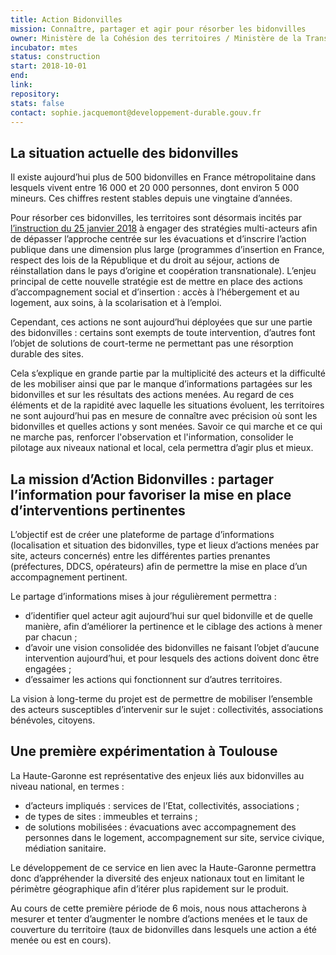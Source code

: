 ```yaml
---
title: Action Bidonvilles
mission: Connaître, partager et agir pour résorber les bidonvilles
owner: Ministère de la Cohésion des territoires / Ministère de la Transition écologique et solidaire
incubator: mtes
status: construction
start: 2018-10-01
end: 
link: 
repository: 
stats: false
contact: sophie.jacquemont@developpement-durable.gouv.fr
---
```


## La situation actuelle des bidonvilles

Il existe aujourd’hui plus de 500 bidonvilles en France métropolitaine dans lesquels vivent entre 16 000 et 20 000 personnes, dont environ 5 000 mineurs. Ces chiffres restent stables depuis une vingtaine d’années.

Pour résorber ces bidonvilles, les territoires sont désormais incités par [l’instruction du 25 janvier 2018](https://www.gouvernement.fr/sites/default/files/contenu/piece-jointe/2018/06/circulaire_du_25_janvier_2018.pdf) à engager des stratégies multi-acteurs afin de dépasser l’approche centrée sur les évacuations et d’inscrire l’action publique dans une dimension plus large (programmes d’insertion en France, respect des lois de la République et du droit au séjour, actions de réinstallation dans le pays d’origine et coopération transnationale). L’enjeu principal de cette nouvelle stratégie est de mettre en place des actions d’accompagnement social et d’insertion : accès à l’hébergement et au logement, aux soins, à la scolarisation et à l’emploi.

Cependant, ces actions ne sont aujourd’hui déployées que sur une partie des bidonvilles : certains sont exempts de toute intervention, d’autres font l’objet de solutions de court-terme ne permettant pas une résorption durable des sites.

Cela s’explique en grande partie par la multiplicité des acteurs et la difficulté de les mobiliser ainsi que par le manque d’informations partagées sur les bidonvilles et sur les résultats des actions menées. Au regard de ces éléments et de la rapidité avec laquelle les situations évoluent, les territoires ne sont aujourd’hui pas en mesure de connaître avec précision où sont les bidonvilles et quelles actions y sont menées. Savoir ce qui marche et ce qui ne marche pas, renforcer l'observation et l'information, consolider le pilotage aux niveaux national et local, cela permettra d’agir plus et mieux.

## La mission d’Action Bidonvilles : partager l’information pour favoriser la mise en place d’interventions pertinentes

L’objectif est de créer une plateforme de partage d’informations (localisation et situation des bidonvilles, type et lieux d’actions menées par site, acteurs concernés) entre les différentes parties prenantes (préfectures, DDCS, opérateurs) afin de permettre la mise en place d’un accompagnement pertinent.

Le partage d’informations mises à jour régulièrement permettra :
- d’identifier quel acteur agit aujourd’hui sur quel bidonville et de quelle manière, afin d’améliorer la pertinence et le ciblage des actions à mener par chacun ;
- d’avoir une vision consolidée des bidonvilles ne faisant l’objet d’aucune intervention aujourd’hui, et pour lesquels des actions doivent donc être engagées ;
- d’essaimer les actions qui fonctionnent sur d’autres territoires.

La vision à long-terme du projet est de permettre de mobiliser l’ensemble des acteurs susceptibles d’intervenir sur le sujet : collectivités, associations bénévoles, citoyens.

## Une première expérimentation à Toulouse

La Haute-Garonne est représentative des enjeux liés aux bidonvilles au niveau national, en termes :
- d’acteurs impliqués : services de l’Etat, collectivités, associations ;
- de types de sites : immeubles et terrains ;
- de solutions mobilisées : évacuations avec accompagnement des personnes dans le logement, accompagnement sur site, service civique, médiation sanitaire.

Le développement de ce service en lien avec la Haute-Garonne permettra donc d’appréhender la diversité des enjeux nationaux tout en limitant le périmètre géographique afin d’itérer plus rapidement sur le produit.

Au cours de cette première période de 6 mois, nous nous attacherons à mesurer et tenter d’augmenter le nombre d’actions menées et le taux de couverture du territoire (taux de bidonvilles dans lesquels une action a été menée ou est en cours).
